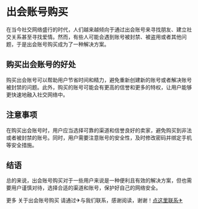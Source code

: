 # 出会账号购买

在当今社交网络盛行的时代，人们越来越倾向于通过出会账号来寻找朋友、建立社交关系甚至寻找爱情。然而，有些人可能会遇到账号被封禁、被盗用或者其他问题，于是出会账号购买成为了一种解决方案。

## 购买出会账号的好处

购买出会账号可以帮助用户节省时间和精力，避免重新创建新的账号或者解决账号被封禁的问题。此外，购买的账号可能会有更高的信誉和更多的特权，让用户能够更快速地融入社交网络中。

## 注意事项

在购买出会账号时，用户应当选择可靠的渠道和信誉良好的卖家，避免购买到非法或者被封禁的账号。同时，用户需要注意账号的安全性，及时修改密码并绑定手机等安全措施。

## 结语

总的来说，出会账号购买对于一些用户来说是一种便利且有效的解决方案，但也需要用户谨慎对待，选择合适的渠道和账号，保护好自己的网络安全。

更多 关于出会账号购买 请通过✈与我们联系，感谢阅读，谢谢！[点这里联系✈](https://acc.k02.cc)